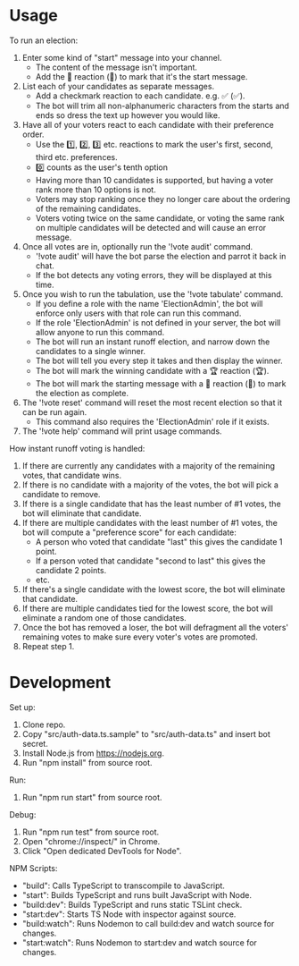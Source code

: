 ﻿# Usage

To run an election:
1. Enter some kind of "start" message into your channel.
    - The content of the message isn't important.
    - Add the :beginner: reaction (🔰) to mark that it's the start message.
2. List each of your candidates as separate messages.
    - Add a checkmark reaction to each candidate. e.g. :white_check_mark: (✅).
    - The bot will trim all non-alphanumeric characters from the starts and ends so dress the text up however you would like.
3. Have all of your voters react to each candidate with their preference order.
    - Use the :one:, :two:, :three: etc. reactions to mark the user's first, second, third etc. preferences.
    - :zero: counts as the user's tenth option
    - Having more than 10 candidates is supported, but having a voter rank more than 10 options is not.
    - Voters may stop ranking once they no longer care about the ordering of the remaining candidates.
    - Voters voting twice on the same candidate, or voting the same rank on multiple candidates will be detected and will cause an error message.
4. Once all votes are in, optionally run the '!vote audit' command.
    - '!vote audit' will have the bot parse the election and parrot it back in chat.
    - If the bot detects any voting errors, they will be displayed at this time.
5. Once you wish to run the tabulation, use the '!vote tabulate' command.
    - If you define a role with the name 'ElectionAdmin', the bot will enforce only users with that role can run this command.
    - If the role 'ElectionAdmin' is not defined in your server, the bot will allow anyone to run this command.
    - The bot will run an instant runoff election, and narrow down the candidates to a single winner.
    - The bot will tell you every step it takes and then display the winner.
    - The bot will mark the winning candidate with a :trophy: reaction (🏆).
    - The bot will mark the starting message with a :checkered_flag: reaction (🏁) to mark the election as complete.
6. The '!vote reset' command will reset the most recent election so that it can be run again.
    - This command also requires the 'ElectionAdmin' role if it exists.
7. The '!vote help' command will print usage commands.

How instant runoff voting is handled:
1. If there are currently any candidates with a majority of the remaining votes, that candidate wins.
2. If there is no candidate with a majority of the votes, the bot will pick a candidate to remove.
3. If there is a single candidate that has the least number of #1 votes, the bot will eliminate that candidate.
4. If there are multiple candidates with the least number of #1 votes, the bot will compute a "preference score" for each candidate:
    - A person who voted that candidate "last" this gives the candidate 1 point.
    - If a person voted that candidate "second to last" this gives the candidate 2 points.
    - etc.
5. If there's a single candidate with the lowest score, the bot will eliminate that candidate.
6. If there are multiple candidates tied for the lowest score, the bot will eliminate a random one of those candidates.
7. Once the bot has removed a loser, the bot will defragment all the voters' remaining votes to make sure every voter's votes are promoted.
8. Repeat step 1.

# Development

Set up:
1. Clone repo.
2. Copy "src/auth-data.ts.sample" to "src/auth-data.ts" and insert bot secret.
3. Install Node.js from https://nodejs.org.
4. Run "npm install" from source root.

Run:
1. Run "npm run start" from source root.

Debug:
1. Run "npm run test" from source root.
2. Open "chrome://inspect/" in Chrome.
3. Click "Open dedicated DevTools for Node".

NPM Scripts:
- "build": Calls TypeScript to transcompile to JavaScript.
- "start": Builds TypeScript and runs built JavaScript with Node.
- "build:dev": Builds TypeScript and runs static TSLint check.
- "start:dev": Starts TS Node with inspector against source.
- "build:watch": Runs Nodemon to call build:dev and watch source for changes.
- "start:watch": Runs Nodemon to start:dev and watch source for changes.
